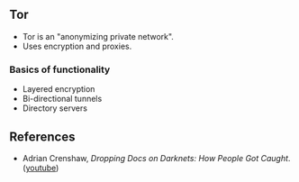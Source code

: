 
## Tor
- Tor is an "anonymizing private network".
- Uses encryption and proxies.

### Basics of functionality
- Layered encryption
- Bi-directional tunnels
- Directory servers

## References
- Adrian Crenshaw, _Dropping Docs on Darknets: How People Got Caught_. ([youtube](https://www.youtube.com/watch?v=eQ2OZKitRwc))